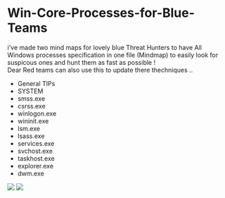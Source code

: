 # Win-Core-Processes-for-Blue-Teams
i've made two mind maps for lovely blue Threat Hunters to have All Windows processes specification in one file (Mindmap) to easily look for suspicous ones and hunt them as fast as possible !
<br>
Dear Red teams can also use this to update there thechniques ..
<ul>
 <li>General TIPs</li>
 <li>SYSTEM</li>
 <li>smss.exe</li>
 <li>csrss.exe</li>
 <li>winlogon.exe</li>
 <li>wininit.exe</li>
 <li>lsm.exe</li>
 <li>lsass.exe</li>
 <li>services.exe</li>
 <li>svchost.exe</li>
 <li>taskhost.exe</li>
 <li>explorer.exe</li>
 <li>dwm.exe</li>
</ul>
<img src="https://user-images.githubusercontent.com/86436070/154306993-6555c554-f732-4ec8-9dbd-15e56ec2a714.png">
<img src="https://user-images.githubusercontent.com/86436070/154307008-412784cc-4db6-454e-a933-c125ab970eef.png">

